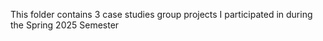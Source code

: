This folder contains 3 case studies group projects I participated in during the Spring 2025 Semester
